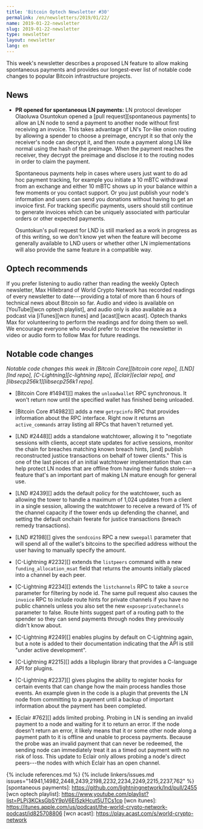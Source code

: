 ```yaml
---
title: 'Bitcoin Optech Newsletter #30'
permalink: /en/newsletters/2019/01/22/
name: 2019-01-22-newsletter
slug: 2019-01-22-newsletter
type: newsletter
layout: newsletter
lang: en
---
```

This week's newsletter describes a proposed LN feature to allow making
spontaneous payments and provides our longest-ever list of notable code
changes to popular Bitcoin infrastructure projects.

## News

- **PR opened for spontaneous LN payments:** LN protocol developer
  Olaoluwa Osuntokun opened a [pull request][spontaneous payments] to
  allow an LN node to send a payment to another node without first
  receiving an invoice.  This takes advantage of LN's Tor-like onion
  routing by allowing a spender to choose a preimage, encrypt it so
  that only the receiver's node can decrypt it, and then route a payment
  along LN like normal using the hash of the preimage.  When the
  payment reaches the receiver, they decrypt the preimage and disclose
  it to the routing nodes in order to claim the payment.

    Spontaneous payments
    help in cases where users just want to do ad hoc payment
    tracking, for example you initiate a 10 mBTC withdrawal from an
    exchange and either 10 mBTC shows up in your balance within a few
    moments or you contact support.  Or you just publish your node's
    information and users can send you donations without having to get
    an invoice first.  For tracking specific payments, users
    should still continue to generate invoices which can be uniquely
    associated with particular orders or other expected payments.

    Osuntokun's pull request for LND is still marked as a work in
    progress as of this writing, so we don't know yet when the feature
    will become generally available to LND users or whether other LN
    implementations will also provide the same feature in a compatible
    way.

## Optech recommends

If you prefer listening to audio rather than reading the weekly Optech
newsletter, Max Hillebrand of World Crypto Network has recorded readings
of every newsletter to date---providing a total of more than 6 hours of
technical news about Bitcoin so far.  Audio and video is available on
[YouTube][wcn optech playlist], and audio only is also available as a
podcast via [iTunes][wcn itunes] and [acast][wcn acast].  Optech thanks
Max for volunteering to perform the readings and for doing them so well.
We encourage everyone who would prefer to receive the newsletter in
video or audio form to follow Max for future readings.

## Notable code changes

*Notable code changes this week in [Bitcoin Core][bitcoin core repo],
[LND][lnd repo], [C-Lightning][c-lightning repo], [Eclair][eclair repo],
and [libsecp256k1][libsecp256k1 repo].*

- [Bitcoin Core #14941][] makes the `unloadwallet` RPC synchronous.
  It won't return now until the specified wallet has finished being
  unloaded.

- [Bitcoin Core #14982][] adds a new `getrpcinfo` RPC that provides
  information about the RPC interface.  Right now it returns an
  `active_commands` array listing all RPCs that haven't returned yet.

- [LND #2448][] adds a standalone watchtower, allowing it to "negotiate
  sessions with clients, accept state updates for active sessions,
  monitor the chain for breaches matching known breach hints, [and] publish
  reconstructed justice transactions on behalf of tower clients."
  This is one of the last pieces of an initial watchtower implementation
  than can help protect LN nodes that are offline from having their
  funds stolen---a feature that's an important part of making LN mature
  enough for general use.

- [LND #2439][] adds the default policy for the watchtower, such as
  allowing the tower to handle a maximum of 1,024 updates from a client
  in a single session, allowing the watchtower to receive a reward of 1%
  of the channel capacity if the tower ends up defending the channel,
  and setting the default onchain feerate for justice transactions
  (breach remedy transactions).

- [LND #2198][] gives the `sendcoins` RPC a new `sweepall` parameter
  that will spend all of the wallet's bitcoins to the specified address
  without the user having to manually specify the amount.

- [C-Lightning #2232][] extends the `listpeers` command with a new
  `funding_allocation_msat` field that returns the amounts initially
  placed into a channel by each peer.

- [C-Lightning #2234][] extends the `listchannels` RPC to take a
  `source` parameter for filtering by node id.  The same pull request also
  causes the `invoice` RPC to include route hints for private channels
  if you have no public channels unless you also set the new
  `exposeprivatechannels` parameter to false.  Route hints suggest part
  of a routing path to the spender so they can send payments through
  nodes they previously didn't know about.

- [C-Lightning #2249][] enables plugins by default on C-Lightning again,
  but a note is added to their documentation indicating that the API is
  still "under active development".

- [C-Lightning #2215][] adds a libplugin library that provides a
  C-language API for plugins.

- [C-Lightning #2237][] gives plugins the ability to register hooks for
  certain events that can change how the main process handles those
  events.  An example given in the code is a plugin that prevents the LN
  node from committing to a payment until a backup of important
  information about the payment has been completed.

- [Eclair #762][] adds limited probing.  Probing in LN is sending an
  invalid payment to a node and waiting for it to return an error.  If
  the node doesn't return an error, it likely means that it or some
  other node along a payment path to it is offline and unable to process
  payments.  Because the probe was an invalid payment that can never be
  redeemed, the sending node can immediately treat it as a timed out
  payment with no risk of loss.  This update to Eclair only allows
  probing a node's direct peers---the nodes with which Eclair has an
  open channel.

{% include references.md %}
{% include linkers/issues.md issues="14941,14982,2448,2439,2198,2232,2234,2249,2215,2237,762" %}
[spontaneous payments]: https://github.com/lightningnetwork/lnd/pull/2455
[wcn optech playlist]: https://www.youtube.com/playlist?list=PLPj3KCksGbSY9pV6EI5zkHcut5UTCs1cp
[wcn itunes]: https://itunes.apple.com/us/podcast/the-world-crypto-network-podcast/id825708806
[wcn acast]: https://play.acast.com/s/world-crypto-network
